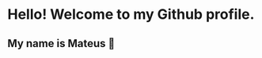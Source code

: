 #  Hello! Welcome to my Github profile.
## My name is Mateus 👋

<!--
**Mateusfdr27/Mateusfdr27** is a ✨ _special_ ✨ repository because its `README.md` (this file) appears on your GitHub profile.

Here are some ideas to get you started:

- 🌱 I’m currently learning programação na Alura
<img src="https://cdn.jsdelivr.net/gh/devicons/devicon@latest/icons/threedsmax/threedsmax-original.svg" />
